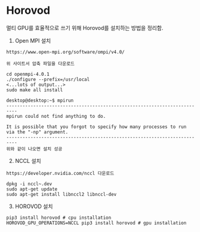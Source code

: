 # Horovod

  멀티 GPU를 효율적으로 쓰기 위해 Horovod를 설치하는 방법을 정리함.

  1. Open MPI 설치
 
    https://www.open-mpi.org/software/ompi/v4.0/

    위 사이트서 압축 파일을 다운로드

    cd openmpi-4.0.1
    ./configure --prefix=/usr/local
    <...lots of output...>
    sudo make all install

    desktop@desktop:~$ mpirun
    --------------------------------------------------------------------------
    mpirun could not find anything to do.

    It is possible that you forgot to specify how many processes to run
    via the "-np" argument.
    --------------------------------------------------------------------------
    위와 같이 나오면 설치 성공

  2. NCCL 설치

    https://developer.nvidia.com/nccl 다운로드

    dpkg -i nccl~.dev
    sudo apt-get update
    sudo apt-get install libnccl2 libnccl-dev  

  3. HOROVOD 설치

    pip3 install horovod # cpu installation
    HOROVOD_GPU_OPERATIONS=NCCL pip3 install horovod # gpu installation
